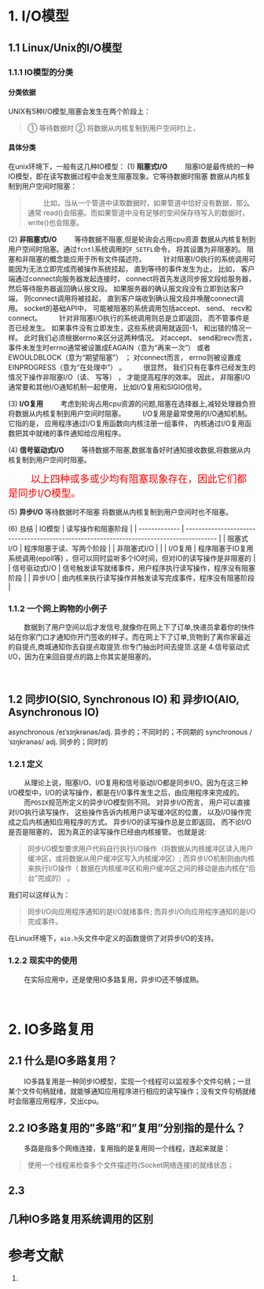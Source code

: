 # 1. I/O模型
## 1.1 Linux/Unix的I/O模型
### 1.1.1 IO模型的分类
#### 分类依据
UNIX有5种I/O模型,阻塞会发生在两个阶段上：
> ① 等待数据时
> ② 将数据从内核复制到用户空间时)上，
> 
#### 具体分类
在unix环境下，一般有这几种IO模型：
(1) **阻塞式I/O** 
&emsp;&emsp; 阻塞IO是最传统的一种IO模型，即在读写数据过程中会发生阻塞现象。它等待数据时阻塞 数据从内核复制到用户空间时阻塞：
> &emsp;&emsp; 比如，当从一个管道中读取数据时，如果管道中恰好没有数据，那么通常 read()会阻塞。而如果管道中没有足够的空间保存待写入的数据时， write()也会阻塞。
> 

(2) **非阻塞式I/O** 
&emsp;&emsp; 等待数据不阻塞,但是轮询会占用cpu资源 数据从内核复制到用户空间时阻塞。通过`fcntl`系统调用的`F_SETFL`命令， 将其设置为非阻塞的。 阻塞和非阻塞的概念能应用于所有文件描述符。
&emsp;&emsp; 针对阻塞I/O执行的系统调用可能因为无法立即完成而被操作系统挂起， 直到等待的事件发生为止。 比如， 客户端通过connect向服务器发起连接时， connect将首先发送同步报文段给服务器， 然后等待服务器返回确认报文段。 如果服务器的确认报文段没有立即到达客户端， 则connect调用将被挂起， 直到客户端收到确认报文段并唤醒connect调用。 socket的基础API中， 可能被阻塞的系统调用包括accept、 send、 recv和connect。
&emsp;&emsp; 针对非阻塞I/O执行的系统调用则总是立即返回， 而不管事件是否已经发生。 如果事件没有立即发生，这些系统调用就返回-1， 和出错的情况一样。 此时我们必须根据errno来区分这两种情况。 对accept、 send和recv而言， 事件未发生时errno通常被设置成EAGAIN（意为“再来一次”） 或者EWOULDBLOCK（意为“期望阻塞”） ； 对connect而言， errno则被设置成EINPROGRESS（意为“在处理中”） 。
&emsp;&emsp; 很显然， 我们只有在事件已经发生的情况下操作非阻塞I/O（读、 写等） ， 才能提高程序的效率。 因此， 非阻塞I/O通常要和其他I/O通知机制一起使用， 比如I/O复用和SIGIO信号。

(3) **I/O复用** 
&emsp;&emsp; 考虑到轮询占用cpu资源的问题,阻塞在选择器上,减轻处理器负担 将数据从内核复制到用户空间时阻塞。
&emsp;&emsp; I/O复用是最常使用的I/O通知机制。 它指的是， 应用程序通过I/O复用函数向内核注册一组事件， 内核通过I/O复用函数把其中就绪的事件通知给应用程序。

(4) **信号驱动式I/O**
&emsp;&emsp; 等待数据不阻塞,数据准备好时通知接收数据,将数据从内核复制到用户空间时阻塞。

<span style="color:red; font-size:20px"> &emsp;&emsp; 以上四种或多或少均有阻塞现象存在，因此它们都是同步I/O模型。</span> 

(5) **异步I/O** 
等待数据时不阻塞 将数据从内核复制到用户空间时也不阻塞。

(6) 总结
| IO模型        | 读写操作和阻塞阶段                                                                       |
| ------------- | ---------------------------------------------------------------------------------------- |
| 阻塞式I/O     | 程序阻塞于读、写两个阶段                                                                 |
| 非阻塞式I/O   |                                                                                          |
| I/O复用       | 程序阻塞于IO复用系统调用(epoll等) ，但可以同时监听多个IO时间，但对IO的读写操作是非阻塞的 |
| 信号驱动式I/O | 信号触发读写就绪事件，用户程序执行读写操作，程序没有阻塞阶段                             |
| 异步I/O       | 由内核来执行读写操作并触发读写完成事件，程序没有阻塞阶段                                 |

### 1.1.2 一个网上购物的小例子
&emsp;&emsp; 数据到了用户空间以后才发信号,就像你在网上下了订单,快递员拿着你的快件站在你家门口才通知你开门签收的样子。而在网上下了订单,货物到了离你家最近的自提点,商城通知你去自提点取提货.你专门抽出时间去提货.这是 4.信号驱动式I/O，因为在来回自提点的路上你其实是阻塞的。


&emsp;
## 1.2 同步IO(SIO, Synchronous IO) 和 异步IO(AIO, Asynchronous IO)
asynchronous /eɪˈsɪŋkrənəs/adj. 异步的；不同时的；不同期的
synchronous  /ˈsɪŋkrənəs/ adj. 同步的；同时的 
### 1.2.1 定义
&emsp;&emsp; 从理论上说，阻塞I/O、I/O复用和信号驱动I/O都是同步I/O。因为在这三种I/O模型中，I/O的读写操作，都是在I/O事件发生之后，由应用程序来完成的。 
&emsp;&emsp; 而`POSIX`规范所定义的异步I/O模型则不同。 对异步I/O而言， 用户可以直接对I/O执行读写操作， 这些操作告诉内核用户读写缓冲区的位置， 以及I/O操作完成之后内核通知应用程序的方式。 异步I/O的读写操作总是立即返回， 而不论I/O是否是阻塞的， 因为真正的读写操作已经由内核接管。 也就是说:
> 同步I/O模型要求用户代码自行执行I/O操作（将数据从内核缓冲区读入用户缓冲区，或将数据从用户缓冲区写入内核缓冲区）;
> 而异步I/O机制则由内核来执行I/O操作（ 数据在内核缓冲区和用户缓冲区之间的移动是由内核在“后台”完成的） 。 
> 
我们可以这样认为：
> 同步I/O向应用程序通知的是I/O就绪事件;
> 而异步I/O向应用程序通知的是I/O完成事件。
> 
在Linux环境下，`aio.h`头文件中定义的函数提供了对异步I/O的支持。
### 1.2.2 现实中的使用
&emsp;&emsp; 在实际应用中，还是使用IO多路复用，异步IO还不够成熟。



&emsp;
&emsp;
# 2. IO多路复用
## 2.1 什么是IO多路复用？
&emsp;&emsp; IO多路复用是一种同步IO模型，实现一个线程可以监视多个文件句柄；一旦某个文件句柄就绪，就能够通知应用程序进行相应的读写操作；没有文件句柄就绪时会阻塞应用程序，交出cpu。

## 2.2 IO多路复用的”多路”和”复用”分别指的是什么？
&emsp;&emsp; 多路是指多个网络连接，复用指的是复用同一个线程，连起来就是：
> 使用一个线程来检查多个文件描述符(Socket网络连接)的就绪状态；
> 

## 2.3 

## 几种IO多路复用系统调用的区别




# 参考文献
1.